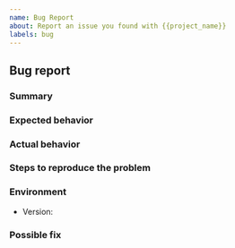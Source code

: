 ```yaml
---
name: Bug Report
about: Report an issue you found with {{project_name}}
labels: bug
---
```


<!---
Please read this!

Before opening a new issue, make sure to search for keywords in the existing
issues and verify the issue you're about to submit isn't a duplicate.
--->

## Bug report

### Summary

<!--- Summarize the bug encountered concisely  --->

### Expected behavior

<!--- What SHOULD HAVE happened --->

### Actual behavior

<!--- What happened. You can include screenshots or video recordings --->

### Steps to reproduce the problem

<!---
Please include as much details as possible so we can reproduce the
bug and fix it quickly - This is very important
--->

### Environment

<!---
Please include any relevant details about the version of {{project_name}} you
are using, your operating system, browser, etc.
--->

- Version:

### Possible fix

<!---
If you can think of any possible solution to fix the bug.
If you can be technical about the possible resolution, please do so
--->
